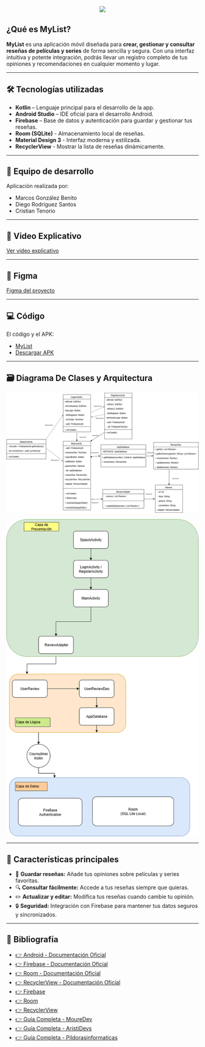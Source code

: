 <p align="center">
  <img src="https://github.com/marcosgb9/APP_MyList/blob/main/Logos/6.png?raw=true" width="500" />
</p>

## ¿Qué es MyList?
**MyList** es una aplicación móvil diseñada para **crear, gestionar y consultar reseñas de películas y series** de forma sencilla y segura. Con una interfaz intuitiva y potente integración, podrás llevar un registro completo de tus opiniones y recomendaciones en cualquier momento y lugar. 

---

## 🛠 Tecnologías utilizadas
- **Kotlin** – Lenguaje principal para el desarrollo de la app.  
- **Android Studio** – IDE oficial para el desarrollo Android.  
- **Firebase** – Base de datos y autenticación para guardar y gestionar tus reseñas.
- **Room (SQLite)** - Almacenamiento local de reseñas.
- **Material Design 3** - Interfaz moderna y estilizada.
- **RecyclerView** - Mostrar la lista de reseñas dinámicamente.

---

## 👥 Equipo de desarrollo
Aplicación realizada por:  
- Marcos González Benito 
- Diego Rodríguez Santos  
- Cristian Tenorio 
  
---

## 🎥 Video Explicativo
[Ver video explicativo](https://www.youtube.com/watch?v=7Svk5J_k53E&list=PLdIwJ2N8GXFjzUtZpqHT_nLWT9DkKsyDi&index=1) 

---

## 🎨 Figma
[Figma del proyecto](https://www.figma.com/proto/lIHhW95rjoQJjLHq5kXqJP/MyList?node-id=0-1&t=wSwC4jYPPTHZbl61-1)

---

## 💻 Código
El código y el APK:  
- [MyList](https://github.com/marcosgb9/APP_MyList/tree/main/MyList) 
- [Descargar APK](https://github.com/marcosgb9/APP_MyList/tree/main/APK)

---

## 🗃️ Diagrama De Clases y Arquitectura

![Diagrama de clases básicos](https://github.com/marcosgb9/MyList/blob/main/Diagrama%20De%20Clases/diagrama%20de%20clases.png) 

![Diagrama de arquitectura](https://github.com/marcosgb9/MyList/blob/main/Diagrama%20De%20Clases/diagrama%20de%20arquitectura.png) 


---

## 🚀 Características principales
- 📌 **Guardar reseñas:** Añade tus opiniones sobre películas y series favoritas.  
- 🔍 **Consultar fácilmente:** Accede a tus reseñas siempre que quieras. 
- ✏️ **Actualizar y editar:** Modifica tus reseñas cuando cambie tu opinión.
- 🔒 **Seguridad:** Integración con Firebase para mantener tus datos seguros y sincronizados.  

---

## 🎨 Bibliografía
- [👉 Android - Documentación Oficial ](https://developer.android.com/?hl=es-419)
- [👉 Firebase - Documentación Oficial ](https://firebase.google.com/docs?hl=es-419)
- [👉 Room - Documentación Oficial ](https://developer.android.com/training/data-storage/room?hl=es-419) 
- [👉 RecyclerView - Documentación Oficial ](https://developer.android.com/develop/ui/views/layout/recyclerview?hl=es-419) 
- [👉 Firebase ](https://www.youtube.com/watch?v=dpURgJ4HkMk&list=PLNdFk2_brsRcaGhfeeiVkW72qTYcn_nfQ&index=2)                        
- [👉 Room ](https://www.youtube.com/watch?v=7N8X4DPQlNY)
- [👉 RecyclerView ](https://www.youtube.com/watch?v=X-hYIQcmXUw) 
- [👉 Guía Completa - MoureDev ](https://www.youtube.com/watch?v=BQaxPwZWboA&list=PLNdFk2_brsRdYF0FXDtSaGvluzBNHRbNe)
- [👉 Guía Completa - AristiDevs ](https://www.youtube.com/watch?v=0UjtLmAO1SA&list=PL8ie04dqq7_ORKWIwiaSTcyBKtasZtNUD&index=1)
- [👉 Guía Completa - Pildorasinformaticas ](https://www.youtube.com/watch?v=pdYkmCcQFd8&list=PLU8oAlHdN5Bkn-KS1sRFlSEnXXcAtAJ9P&index=1)  




